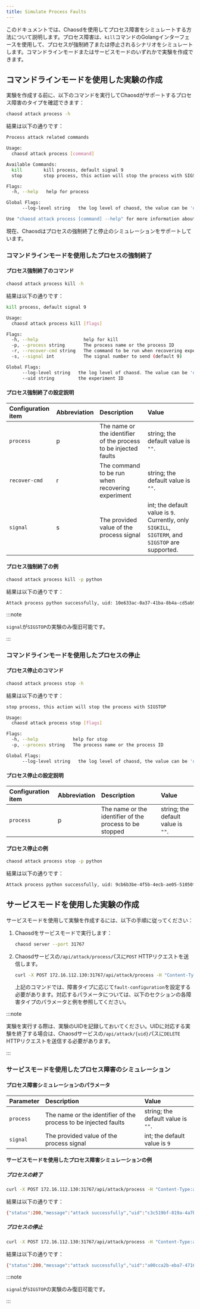 ```yaml
---
title: Simulate Process Faults
---
```


このドキュメントでは、Chaosdを使用してプロセス障害をシミュレートする方法について説明します。プロセス障害は、`kill`コマンドのGolangインターフェースを使用して、プロセスが強制終了または停止されるシナリオをシミュレートします。コマンドラインモードまたはサービスモードのいずれかで実験を作成できます。

## コマンドラインモードを使用した実験の作成

実験を作成する前に、以下のコマンドを実行してChaosdがサポートするプロセス障害のタイプを確認できます：

```bash
chaosd attack process -h
```

結果は以下の通りです：

```bash
Process attack related commands

Usage:
  chaosd attack process [command]

Available Commands:
  kill        kill process, default signal 9
  stop        stop process, this action will stop the process with SIGSTOP

Flags:
  -h, --help   help for process

Global Flags:
      --log-level string   the log level of chaosd, the value can be 'debug', 'info', 'warn' and 'error'

Use "chaosd attack process [command] --help" for more information about a command.
```

現在、Chaosdはプロセスの強制終了と停止のシミュレーションをサポートしています。

### コマンドラインモードを使用したプロセスの強制終了

#### プロセス強制終了のコマンド

```bash
chaosd attack process kill -h
```

結果は以下の通りです：

```bash
kill process, default signal 9

Usage:
  chaosd attack process kill [flags]

Flags:
  -h, --help                 help for kill
  -p, --process string       The process name or the process ID
  -r, --recover-cmd string   The command to be run when recovering experiment
  -s, --signal int           The signal number to send (default 9)

Global Flags:
      --log-level string   the log level of chaosd. The value can be 'debug', 'info', 'warn' and 'error'
      --uid string         the experiment ID
```

#### プロセス強制終了の設定説明

| Configuration item | Abbreviation | Description | Value |
| :-- | :-- | :-- | :-- |
| `process` | p | The name or the identifier of the process to be injected faults | string; the default value is `""`. |
| `recover-cmd` | r | The command to be run when recovering experiment | string; the default value is `""`. |
| `signal` | s | The provided value of the process signal | int; the default value is `9`. Currently, only `SIGKILL`, `SIGTERM`, and `SIGSTOP` are supported. |

#### プロセス強制終了の例

```bash
chaosd attack process kill -p python
```

結果は以下の通りです：

```bash
Attack process python successfully, uid: 10e633ac-0a37-41ba-8b4a-cd5ab92099f9
```

:::note

`signal`が`SIGSTOP`の実験のみ復旧可能です。

:::

### コマンドラインモードを使用したプロセスの停止

#### プロセス停止のコマンド

```bash
chaosd attack process stop -h
```

結果は以下の通りです：

```bash
stop process, this action will stop the process with SIGSTOP

Usage:
  chaosd attack process stop [flags]

Flags:
  -h, --help             help for stop
  -p, --process string   The process name or the process ID

Global Flags:
      --log-level string   the log level of chaosd, the value can be 'debug', 'info', 'warn' and 'error'
```

#### プロセス停止の設定説明

| Configuration item | Abbreviation | Description | Value |
| :-- | :-- | :-- | :-- |
| `process` | p | The name or the identifier of the process to be stopped | string; the default value is `""`. |

#### プロセス停止の例

```bash
chaosd attack process stop -p python
```

結果は以下の通りです：

```bash
Attack process python successfully, uid: 9cb6b3be-4f5b-4ecb-ae05-51050fcd0010
```

## サービスモードを使用した実験の作成

サービスモードを使用して実験を作成するには、以下の手順に従ってください：

1. Chaosdをサービスモードで実行します：

   ```bash
   chaosd server --port 31767
   ```

2. Chaosdサービスの`/api/attack/process`パスに`POST` HTTPリクエストを送信します。

   ```bash
   curl -X POST 172.16.112.130:31767/api/attack/process -H "Content-Type:application/json" -d '{fault-configuration}'
   ```

   上記のコマンドでは、障害タイプに応じて`fault-configuration`を設定する必要があります。対応するパラメータについては、以下のセクションの各障害タイプのパラメータと例を参照してください。

:::note

実験を実行する際は、実験のUIDを記録しておいてください。UIDに対応する実験を終了する場合は、Chaosdサービスの`/api/attack/{uid}`パスに`DELETE` HTTPリクエストを送信する必要があります。

:::

### サービスモードを使用したプロセス障害のシミュレーション

#### プロセス障害シミュレーションのパラメータ

| Parameter | Description                                                     | Value                              |
| :-------- | :-------------------------------------------------------------- | :--------------------------------- |
| `process` | The name or the identifier of the process to be injected faults | string; the default value is `""`. |
| `signal`  | The provided value of the process signal                        | int; the default value is `9`      |

#### サービスモードを使用したプロセス障害シミュレーションの例

##### プロセスの終了

```bash
curl -X POST 172.16.112.130:31767/api/attack/process -H "Content-Type:application/json" -d '{"process":"12345","signal":15}'
```

結果は以下の通りです：

```bash
{"status":200,"message":"attack successfully","uid":"c3c519bf-819a-4a7b-97fb-e3d0814481fa"}
```

##### プロセスの停止

```bash
curl -X POST 172.16.112.130:31767/api/attack/process -H "Content-Type:application/json" -d '{"process":"12345","signal":19}'
```

結果は以下の通りです：

```bash
{"status":200,"message":"attack successfully","uid":"a00cca2b-eba7-4716-86b3-3e66f94880f7"}
```

:::note

`signal`が`SIGSTOP`の実験のみ復旧可能です。

:::